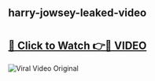 ## harry-jowsey-leaked-video 

# <h2><a href="http://freeplayer.one?title=harry-jowsey-leaked-video&ref=21J">🔗 Click to Watch 👉🔴 VIDEO</a></h2>

<a href="http://freeplayer.one?title=harry-jowsey-leaked-video&ref=21J" rel="nofollow" data-target="animated-image.originalLink"><img src="https://i.ibb.co.com/xMMVF88/686577567.gif" alt="Viral Video Original" style="max-width: 100%; display: inline-block;" data-target="animated-image.originalImage"></a>


